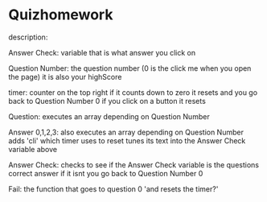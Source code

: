 # Quizhomework

	

description:

Answer Check:
	variable that is what answer you click on

Question Number:
	the question number (0 is the click me when you open the page)
	it is also your highScore

timer:
	counter on the top right
	if it counts down to zero it resets and you go back to Question Number 0
	if you click on a button it resets

Question:
	executes an array depending on Question Number

Answer 0,1,2,3:
	also executes an array depending on Question Number
	adds 'cli' which timer uses to reset
	tunes its text into the Answer Check variable above

Answer Check:
	checks to see if the Answer Check variable is the questions correct answer
	if it isnt you go back to Question Number 0

Fail:
	the function that goes to question 0 'and resets the timer?'
	
	


 